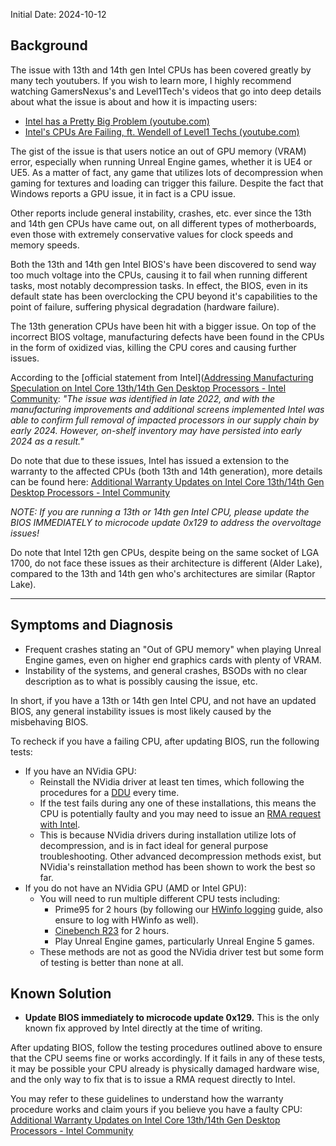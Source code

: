 Initial Date: 2024-10-12
## Background

The issue with 13th and 14th gen Intel CPUs has been covered greatly by many tech youtubers. If you wish to learn more, I highly recommend watching GamersNexus's and Level1Tech's videos that go into deep details about what the issue is about and how it is impacting users:
- [Intel has a Pretty Big Problem (youtube.com)](https://www.youtube.com/watch?v=QzHcrbT5D_Y)
- [Intel's CPUs Are Failing, ft. Wendell of Level1 Techs (youtube.com)](https://www.youtube.com/watch?v=oAE4NWoyMZk)

The gist of the issue is that users notice an out of GPU memory (VRAM) error, especially when running Unreal Engine games, whether it is UE4 or UE5. As a matter of fact, any game that utilizes lots of decompression when gaming for textures and loading can trigger this failure. Despite the fact that Windows reports a GPU issue, it in fact is a CPU issue.

Other reports include general instability, crashes, etc. ever since the 13th and 14th gen CPUs have came out, on all different types of motherboards, even those with extremely conservative values for clock speeds and memory speeds.

Both the 13th and 14th gen Intel BIOS's have been discovered to send way too much voltage into the CPUs, causing it to fail when running different tasks, most notably decompression tasks. In effect, the BIOS, even in its default state has been overclocking the CPU beyond it's capabilities to the point of failure, suffering physical degradation (hardware failure).

The 13th generation CPUs have been hit with a bigger issue. On top of the incorrect BIOS voltage, manufacturing defects have been found in the CPUs in the form of oxidized vias, killing the CPU cores and causing further issues.

According to the [official statement from Intel]([Addressing Manufacturing Speculation on Intel Core 13th/14th Gen Desktop Processors - Intel Community](https://community.intel.com/t5/Processors/Addressing-Manufacturing-Speculation-on-Intel-Core-13th-14th-Gen/td-p/1620097#:~:text=The%20issue%20was%20identified%20in,early%202024%20as%20a%20result): 
*"The issue was identified in late 2022, and with the manufacturing improvements and additional screens implemented Intel was able to confirm full removal of impacted processors in our supply chain by early 2024. However, on-shelf inventory may have persisted into early 2024 as a result."*

Do note that due to these issues, Intel has issued a extension to the warranty to the affected CPUs (both 13th and 14th generation), more details can be found here: [Additional Warranty Updates on Intel Core 13th/14th Gen Desktop Processors - Intel Community](https://community.intel.com/t5/Processors/Additional-Warranty-Updates-on-Intel-Core-13th-14th-Gen-Desktop/m-p/1620853)

*NOTE: If you are running a 13th or 14th gen Intel CPU, please update the BIOS IMMEDIATELY to microcode update 0x129 to address the overvoltage issues!*

Do note that Intel 12th gen CPUs, despite being on the same socket of LGA 1700, do not face these issues as their architecture is different (Alder Lake), compared to the 13th and 14th gen who's architectures are similar (Raptor Lake).

---
## Symptoms and Diagnosis

- Frequent crashes stating an "Out of GPU memory" when playing Unreal Engine games, even on higher end graphics cards with plenty of VRAM.
- Instability of the systems, and general crashes, BSODs with no clear description as to what is possibly causing the issue, etc.

In short, if you have a 13th or 14th gen Intel CPU, and not have an updated BIOS, any general instability issues is most likely caused by the misbehaving BIOS.

To recheck if you have a failing CPU, after updating BIOS, run the following tests:
- If you have an NVidia GPU:
	- Reinstall the NVidia driver at least ten times, which following the procedures for a [DDU](https://rtech.support/docs/factoids/ddu.html) every time.
	- If the test fails during any one of these installations, this means the CPU is potentially faulty and you may need to issue an [RMA request with Intel](https://www.intel.com/content/www/us/en/support/articles/000024255/processors.html).
	- This is because NVidia drivers during installation utilize lots of decompression, and is in fact ideal for general purpose troubleshooting. Other advanced decompression methods exist, but NVidia's reinstallation method has been shown to work the best so far.
- If you do not have an NVidia GPU (AMD or Intel GPU):
	- You will need to run multiple different CPU tests including:
		- Prime95 for 2 hours (by following our [HWinfo logging](https://rtech.support/docs/guides/hwinfo.html) guide, also ensure to log with HWinfo as well).
		- [Cinebench R23](https://www.guru3d.com/download/download-maxon-cinebench-r23/) for 2 hours.
		- Play Unreal Engine games, particularly Unreal Engine 5 games.
	- These methods are not as good the NVidia driver test but some form of testing is better than none at all.

## Known Solution

- **Update BIOS immediately to microcode update 0x129.** This is the only known fix approved by Intel directly at the time of writing.

After updating BIOS, follow the testing procedures outlined above to ensure that the CPU seems fine or works accordingly. If it fails in any of these tests, it may be possible your CPU already is physically damaged hardware wise, and the only way to fix that is to issue a RMA request directly to Intel.

You may refer to these guidelines to understand how the warranty procedure works and claim yours if you believe you have a faulty CPU: [Additional Warranty Updates on Intel Core 13th/14th Gen Desktop Processors - Intel Community](https://community.intel.com/t5/Processors/Additional-Warranty-Updates-on-Intel-Core-13th-14th-Gen-Desktop/m-p/1620853)